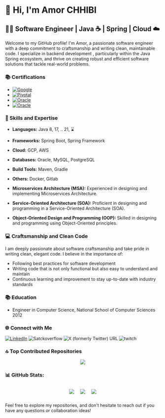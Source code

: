 # 👋 Hi, I'm Amor CHHIBI

## 👨‍💻 Software Engineer | Java ☕ | Spring | Cloud ☁️

Welcome to my GitHub profile! I'm Amor, a passionate software engineer with a deep commitment to craftsmanship and writing clean, maintainable code. I specialize in backend development , particularly within the Java Spring ecosystem, and thrive on creating robust and efficient software solutions that tackle real-world problems.
 
### 📚 Certifications

-  [![Google](https://img.shields.io/badge/Google%20Cloud%20Digital%20Leader-%20-blue?logo=google&style=flat)](https://www.credential.net/af3f78ac-f6fb-4f66-875f-76e9a48cb6f4?key=170fe9c9c18f319ab0ccf44138fed5d30b0c4300ef2343d8eaffc70e66bf2a8d)
-  [![Pivotal](https://img.shields.io/badge/Pivotal%20Certified%20Professional%20Core%20Spring%205%20Developer-%20-green?logo=pivotal-tracker&style=flat&&logoColor=green)](https://bcert.me/bc/html/show-badge.html?b=fnnxvbxk)
-  [![Oracle](https://img.shields.io/badge/Oracle%20Certified%20Expert%20JEE%20Web%20Component%20Developer-%20-red?logo=oracle&style=flat&&logoColor=red)](https://www.credly.com/badges/9ed08d9a-071b-4b9e-9759-9db879479fad)
-  [![Oracle](https://img.shields.io/badge/Oracle%20Certified%20Professional%20Java%20SE%20Programmer-%20-red?logo=oracle&style=flat&&logoColor=red)](https://www.credly.com/badges/82ef248d-0462-44ab-9211-438f0772a261)

### 🚀 Skills and Expertise

- **Languages:** Java 8, 17, .. 21, ⌛
- **Frameworks:** Spring Boot, Spring Framework
- **Cloud:** GCP, AWS
- **Databases:** Oracle, MySQL, PostgreSQL
- **Build Tools:** Maven, Gradle
- **Others:** Docker, Gitlab
- **Microservices Architecture (MSA):** Experienced in designing and implementing Microservices Architecture.

- **Service-Oriented Architecture (SOA):** Proficient in designing and programming in a Service-Oriented Architecture (SOA).

- **Object-Oriented Design and Programming (OOP):** Skilled in designing and programming using Object-Oriented principles.

### 💻 Craftsmanship and Clean Code

I am deeply passionate about software craftsmanship and take pride in writing clean, elegant code. I believe in the importance of:

- Following best practices for software development
- Writing code that is not only functional but also easy to understand and maintain
- Continuous learning and improvement to stay up-to-date with industry standards


### 📚 Education

- Engineer in Computer Science, National School of Computer Sciences 2012


### 🌐 Connect with Me

 [![LinkedIn](https://img.shields.io/badge/LinkedIn-%230077B5.svg?logo=linkedin&logoColor=white)](https://www.linkedin.com/in/chhibiamor/)  ![Satckoverflow](https://img.shields.io/stackexchange/stackoverflow/r/2867361?style=flat&color=F47F24&label=StackOverflow)  ![X (formerly Twitter) URL](https://img.shields.io/twitter/url?url=https%3A%2F%2Ftwitter.com%2Famor_chhibi&style=social)  ![twitch](https://img.shields.io/twitch/status/amchhibk?style=social)

### 🔝 Top Contributed Repositories
<div align = "center">
 
![](https://github-contributor-stats.vercel.app/api?username=achhibi&limit=5&theme=dark&combine_all_yearly_contributions=true)

</div>

### 📊 GitHub Stats:
<div align = "center" style = "width: 100%; display: flex; justify-content: center; align-items: center; flex-direction: column">
<div style = "display: flex; flex-direction: row;">

<div style = "margin: 0 10px">

![](https://github-readme-stats.vercel.app/api?username=achhibi&theme=radical&hide_border=false&include_all_commits=true&count_private=true)
</div>


<div style = "margin: 0 10px">

![](https://github-readme-streak-stats.herokuapp.com/?user=achhibi&theme=radical&hide_border=false)
</div>

<div style = "margin: 0 10px">

![](https://github-readme-stats.vercel.app/api/top-langs/?username=achhibi&theme=radical&hide_border=false&include_all_commits=true&count_private=true&layout=compact)
</div>
</div>

</div>


 Feel free to explore my repositories, and don't hesitate to reach out if you have any questions or collaboration ideas!
